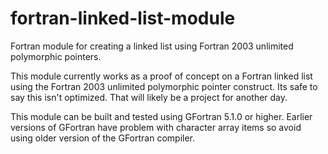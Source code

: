 # fortran-linked-list-module

Fortran module for creating a linked list using Fortran 2003 unlimited polymorphic pointers.

This module currently works as a proof of concept on a Fortran linked list using the 
Fortran 2003 unlimited polymorphic pointer construct. Its safe to say this isn't optimized. 
That will likely be a project for another day. 

This module can be built and tested using GFortran 5.1.0 or higher. Earlier versions of 
GFortran have problem with character array items so avoid using older version of the 
GFortran compiler.
